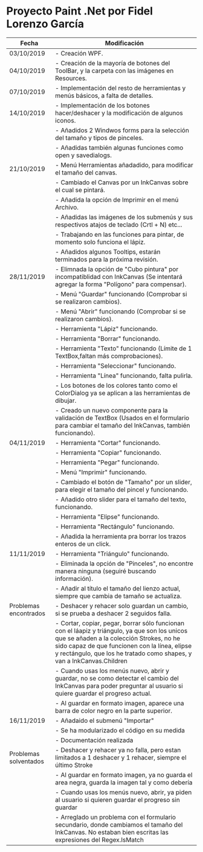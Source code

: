 # Proyecto Paint .Net por Fidel Lorenzo García
| Fecha| Modificación |
|-------|-------------|
|03/10/2019|- Creación WPF.|
|04/10/2019|- Creación de la mayoría de botones del ToolBar, y la carpeta con las imágenes en Resources.|
|07/10/2019|- Implementación del resto de herramientas y menús básicos, a falta de detalles.|
|14/10/2019|- Implementación de los botones hacer/deshacer y la modificación de algunos iconos.|
||- Añadidos 2 Windwos forms para la selección del tamaño y tipos de pinceles.|
||- Añadidas también algunas funciones como open y savedialogs.|
|21/10/2019|- Menú Herramientas añadadido, para modificar el tamaño del canvas.|
||- Cambiado el Canvas por un InkCanvas sobre el cual se pintará.|
||- Añadida la opción de Imprimir en el menú Archivo.|
||- Añadidas las imágenes de los submenús y sus respectivos atajos de teclado (Crtl + N) etc...|
||- Trabajando en las funciones para pintar, de momento solo funciona el lápiz.|
||- Añadidos algunos Tooltips, estarán terminados para la próxima revisión.|
|28/11/2019|- Elimnada la opción de "Cubo pintura" por incompatiblidad con InkCanvas (Se intentará agregar la forma "Polígono" para compensar). |
||- Menú "Guardar" funcionando (Comprobar si se realizaron cambios).|
||- Menú "Abrir" funcionando (Comprobar si se realizaron cambios).|
||- Herramienta "Lápiz" funcionando.|
||- Herramienta "Borrar" funcionando.|
||- Herramienta "Texto" funcionando (Límite de 1 TextBox,faltan más comprobaciones).|
||- Herramienta "Seleccionar" funcionando.|
||- Herramienta "Línea" funcionando, falta pulirla.|
||- Los botones de los colores tanto como el ColorDialog ya se aplican a las herramientas de dibujar.|
||- Creado un nuevo componente para la validación de TextBox (Usados en el formulario para cambiar el tamaño del InkCanvas, también funcionando).|
|04/11/2019|- Herramienta "Cortar" funcionando.|
||- Herramienta "Copiar" funcionando.|
||- Herramienta "Pegar" funcionando.|
||- Menú "Imprimir" funcionando.|
||- Cambiado el botón de "Tamaño" por un slider, para elegir el tamaño del pincel y funcionando.|
||- Añadido otro slider para el tamaño del texto, funcionando.|
||- Herramienta "Elipse" funcionando.|
||- Herramienta "Rectángulo" funcionando.|
||- Añadida la herramienta pra borrar los trazos enteros de un click.|
|11/11/2019|- Herramienta "Triángulo" funcionando.|
||- Eliminada la opción de "Pinceles", no encontre manera ninguna (seguiré buscando información).|
||- Añadir al título el tamaño del lienzo actual, siempre que cambia de tamaño se actualiza.|
|Problemas encontrados|- Deshacer y rehacer solo guardan un cambio, si se prueba a deshacer 2 seguidos falla.|
||- Cortar, copiar, pegar, borrar sólo funcionan con el láapiz y triángulo, ya que son los unicos que se añaden a la colección Strokes, no he sido capaz de que funcionen con la línea, elipse y rectángulo, que los he tratado como shapes, y van a InkCanvas.Children|
||- Cuando usas los menús nuevo, abrir y guardar, no se como detectar el cambio del InkCanvas para poder preguntar al usuario si quiere guardar el progreso actual.|
||- Al guardar en formato imagen, aparece una barra de color negro en la parte superior.|
|16/11/2019|- Añadaido el submenú "Importar"|
||- Se ha modularizado el código en su medida|
||- Documentación realizada|
|Problemas solventados|- Deshacer y rehacer ya no falla, pero estan limitados a 1 deshacer y 1 rehacer, siempre el último Stroke|
||- Al guardar en formato imagen, ya no guarda el area negra, guarda la imagen tal y como debería|
||- Cuando usas los menús nuevo, abrir, ya piden al usuario si quieren guardar el progreso sin guardar|
||- Arreglado un problema con el formulario secundario, donde cambiamos el tamaño del InkCanvas. No estaban bien escritas las expresiones del Regex.IsMatch|



